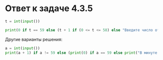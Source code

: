 # Ответ к задаче 4.3.5

```python
t = int(input())

print(0 if t == 59 else (t + 1 if (0 <= t <= 58) else "Введите число от 1 до 59."))
```

Другие варианты решения:

```python
a = int(input())
print(a + 1) if a != 59 else (print(0) if a == 59 else print("В минуте всего 60 сек.!!!"))
```
